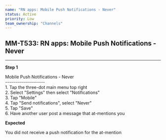 ```yaml
---
name: "RN apps: Mobile Push Notifications - Never"
status: Active
priority: Low
team_ownership: "Channels"
---
```


## MM-T533: RN apps: Mobile Push Notifications - Never

---

**Step 1**

Mobile Push Notifications - Never\
\--------------------\
1\. Tap the three-dot main menu top right\
2\. Select "Settings" then select "Notifications"\
3\. Tap "Mobile"\
4\. Tap "Send notifications", select "Never"\
5\. Tap "Save"\
6\. Have another user post a message that at-mentions you

**Expected**

You did not receive a push notification for the at-mention
